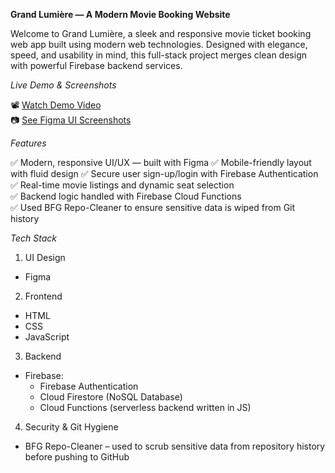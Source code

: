 **Grand Lumière — A Modern Movie Booking Website**

Welcome to Grand Lumière, a sleek and responsive movie ticket booking web app built using modern web technologies. Designed with elegance, speed, and usability in mind, this full-stack project merges clean design with powerful Firebase backend services.


*Live Demo & Screenshots*

📽️ [Watch Demo Video](#)  
📷 [See Figma UI Screenshots](#)



*Features*

✅ Modern, responsive UI/UX — built with Figma
✅ Mobile-friendly layout with fluid design
✅ Secure user sign-up/login with Firebase Authentication
✅ Real-time movie listings and dynamic seat selection  
✅ Backend logic handled with Firebase Cloud Functions  
✅ Used BFG Repo-Cleaner to ensure sensitive data is wiped from Git history  


 *Tech Stack*

1. UI Design
- Figma

2. Frontend
- HTML
- CSS
- JavaScript

3. Backend
- Firebase:
  - Firebase Authentication
  - Cloud Firestore (NoSQL Database)
  - Cloud Functions (serverless backend written in JS)

4. Security & Git Hygiene
- BFG Repo-Cleaner – used to scrub sensitive data from repository history before pushing to GitHub
